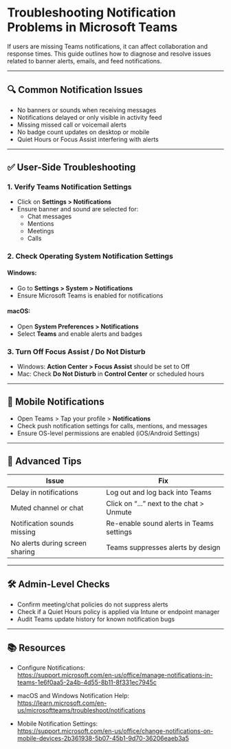 # Troubleshooting Notification Problems in Microsoft Teams

If users are missing Teams notifications, it can affect collaboration and response times. This guide outlines how to diagnose and resolve issues related to banner alerts, emails, and feed notifications.

---

## 🔍 Common Notification Issues

- No banners or sounds when receiving messages
- Notifications delayed or only visible in activity feed
- Missing missed call or voicemail alerts
- No badge count updates on desktop or mobile
- Quiet Hours or Focus Assist interfering with alerts

---

## ✅ User-Side Troubleshooting

### 1. Verify Teams Notification Settings

- Click on **Settings > Notifications**
- Ensure banner and sound are selected for:
  - Chat messages
  - Mentions
  - Meetings
  - Calls

### 2. Check Operating System Notification Settings

#### Windows:
- Go to **Settings > System > Notifications**
- Ensure Microsoft Teams is enabled for notifications

#### macOS:
- Open **System Preferences > Notifications**
- Select **Teams** and enable alerts and badges

### 3. Turn Off Focus Assist / Do Not Disturb

- Windows: **Action Center > Focus Assist** should be set to Off
- Mac: Check **Do Not Disturb** in **Control Center** or scheduled hours

---

## 📱 Mobile Notifications

- Open Teams > Tap your profile > **Notifications**
- Check push notification settings for calls, mentions, and messages
- Ensure OS-level permissions are enabled (iOS/Android Settings)

---

## 🔄 Advanced Tips

| Issue | Fix |
|-------|-----|
| Delay in notifications | Log out and log back into Teams |
| Muted channel or chat | Click on “...” next to the chat > Unmute |
| Notification sounds missing | Re-enable sound alerts in Teams settings |
| No alerts during screen sharing | Teams suppresses alerts by design |

---

## 🛠 Admin-Level Checks

- Confirm meeting/chat policies do not suppress alerts
- Check if a Quiet Hours policy is applied via Intune or endpoint manager
- Audit Teams update history for known notification bugs

---

## 📚 Resources

- Configure Notifications:  
  https://support.microsoft.com/en-us/office/manage-notifications-in-teams-1e6f0aa5-2a4b-4d55-8b11-8f331ec7945c

- macOS and Windows Notification Help:  
  https://learn.microsoft.com/en-us/microsoftteams/troubleshoot/notifications

- Mobile Notification Settings:  
  https://support.microsoft.com/en-us/office/change-notifications-on-mobile-devices-2b361938-5b07-45b1-9d70-36206eaeb3a5